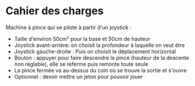 # Cahier des charges

Machine à pince qui se pilote à partir d'un joystick :   
- Taille d'environ 50cm² pour la base et 50cm de hauteur
- Joystick avant-arrière: on choisit la profondeur à laquelle on veut être   
- Joystick gauche-droite : Puis on choisit le déplacement horizontal
- Bouton : appuyer pour faire descendre la pince (hauteur de la descente non réglable), elle se referme puis remonte toute seule
- La pince fermée va au-dessus du coin où se trouve la sortie et s'ouvre
- Optionnel : devoir mettre un jeton pour pouvoir jouer
